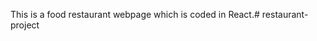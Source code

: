 This is a food restaurant webpage which is coded in React.#   r e s t a u r a n t - p r o j e c t  
 